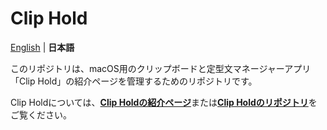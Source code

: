 # Clip Hold
[English](/README.md) | **日本語**

このリポジトリは、macOS用のクリップボードと定型文マネージャーアプリ「Clip Hold」の紹介ページを管理するためのリポジトリです。

Clip Holdについては、[**Clip Holdの紹介ページ**](https://Clip-Hold.taikun.design/jp/)または[**Clip Holdのリポジトリ**](https://github.com/taikun114/Clip-Hold)をご覧ください。